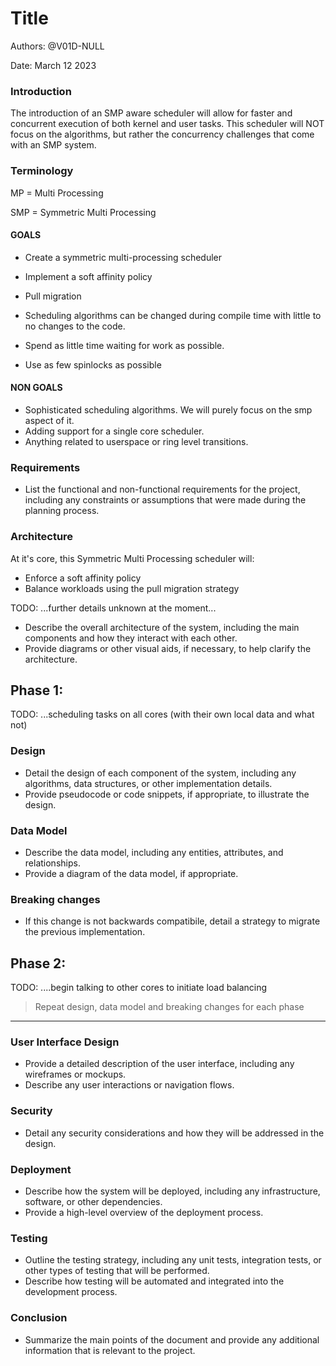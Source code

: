 # Title

Authors: @V01D-NULL

Date: March 12 2023

### Introduction
The introduction of an SMP aware scheduler will allow for faster and concurrent execution of both kernel and user tasks. This scheduler will NOT focus on the algorithms, but rather the concurrency challenges that come with an SMP system.

### Terminology
MP = Multi Processing

SMP = Symmetric Multi Processing

#### GOALS
- Create a symmetric multi-processing scheduler
- Implement a soft affinity policy
- Pull migration

- Scheduling algorithms can be changed during compile time with little to no changes to the code.
- Spend as little time waiting for work as possible.
- Use as few spinlocks as possible

#### NON GOALS
- Sophisticated scheduling algorithms. We will purely focus on the smp aspect of it.
- Adding support for a single core scheduler.
- Anything related to userspace or ring level transitions.

### Requirements
- List the functional and non-functional requirements for the project, including any constraints or assumptions that were made during the planning process.

### Architecture
At it's core, this Symmetric Multi Processing scheduler will:
- Enforce a soft affinity policy
- Balance workloads using the pull migration strategy

TODO: ...further details unknown at the moment...

- Describe the overall architecture of the system, including the main components and how they interact with each other.
- Provide diagrams or other visual aids, if necessary, to help clarify the architecture.

## Phase 1:
  TODO: ...scheduling tasks on all cores (with their own local data and what not)
  ### Design
   - Detail the design of each component of the system, including any algorithms, data structures, or other implementation details.
   - Provide pseudocode or code snippets, if appropriate, to illustrate the design.
  
  ### Data Model
   - Describe the data model, including any entities, attributes, and relationships.
   - Provide a diagram of the data model, if appropriate.

  ### Breaking changes
   - If this change is not backwards compatibile, detail a strategy to migrate the previous implementation.

## Phase 2:
  TODO: ....begin talking to other cores to initiate load balancing
  > Repeat design, data model and breaking changes for each phase
 
<hr/>

### User Interface Design
- Provide a detailed description of the user interface, including any wireframes or mockups.
- Describe any user interactions or navigation flows.

### Security
- Detail any security considerations and how they will be addressed in the design.

### Deployment
- Describe how the system will be deployed, including any infrastructure, software, or other dependencies.
- Provide a high-level overview of the deployment process.

### Testing
- Outline the testing strategy, including any unit tests, integration tests, or other types of testing that will be performed.
- Describe how testing will be automated and integrated into the development process.

### Conclusion
- Summarize the main points of the document and provide any additional information that is relevant to the project.
